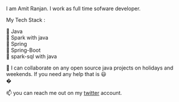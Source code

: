 I am Amit Ranjan. I work as full time sofware developer. 

My Tech Stack : 

:tada: Java <br/>
:tada: Spark with java<br/>
:tada: Spring<br/>
:tada: Spring-Boot<br/>
:tada: spark-sql with java

👯 I can collaborate on any open source java projects on holidays and weekends. If you need any help that is :smiley: <br/>
� 


📫 you can reach me out on my [twitter](https://twitter.com/amitranjan4892) account.

<!--
**amitranjan53/amitranjan53** is a ✨ _special_ ✨ repository because its `README.md` (this file) appears on your GitHub profile.

Here are some ideas to get you started:

- 🔭 I’m currently working on ...
- 🌱 I’m currently learning ...
- 👯 I’m looking to collaborate on ...
- 🤔 I’m looking for help with ...
- 💬 Ask me about ...
- 📫 How to reach me: ...
- 😄 Pronouns: ...
- ⚡ Fun fact: ...
-->
